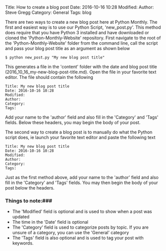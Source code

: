 Title: How to create a blog post
Date: 2016-10-16 10:28
Modified: 
Author: Steve Gregg
Category: General
Tags: blog

There are two ways to create a new blog post here at Python Monthly. The first and easiest way is to use our Python Script, 'new_post.py'. This method does require that you have Python 3 installed and have downloaded or cloned the 'Python-Monthly-Website' repository. First navigate to the root of the 'Python-Monthly-Website' folder from the command line, call the script and pass your blog post title as an argument as shown below

`$ python new_post.py "My new blog post title"`

This generates a file in the 'content' folder with the date and blog post title (2016_10_16_my-new-blog-post-title.md). Open the file in your favorite text editor. The file should contain the following

```
Title: My new blog post title
Date: 2016-10-16 10:28
Modified: 
Author: 
Category: 
Tags: 
```

Add your name to the 'author' field and also fill in the 'Category' and 'Tags' fields. Below these headers, you may begin the body of your post.

The second way to create a blog post is to manually do what the Python script does, ie launch your favorite text editor and paste the following text

```
Title: My new blog post title
Date: 2016-10-16 10:28
Modified: 
Author: 
Category: 
Tags: 
```

Just as the first method above, add your name to the 'author' field and also fill in the 'Category' and 'Tags' fields. You may then begin the body of your post below the headers.


### Things to note:###

* The 'Modified' field is optional and is used to show when a post was updated
* The time in the 'Date' field is optional
* The 'Category' field is used to categorize posts by topic. If you are unsure of a category, you can use the 'General' category
* The 'Tags' field is also optional and is used to tag your post with keywords.




